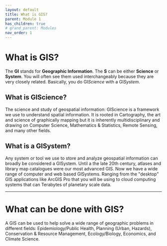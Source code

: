 ```yaml
---
layout: default
title: What is GIS?
parent: Module 1
has_children: true
# grand_parent: Modules
nav_order: 1
---
```



# What is GIS?

The **GI** stands for **Geographic Information**.  The **S** can be either **Science** or **System**.  You will often see them used interchangeably because they are very closely related.  Basically, you do GI*Science* with a GI*System*.

## What is GIScience?

The science and study of geospatial information: GIScience is a framework we use to understand spatial information.  It is rooted in Cartography, the art and science of graphically mapping but it is inherently multidisciplinary and drawing on Computer Science, Mathematics & Statistics, Remote Sensing, and many other fields.

## What is a GISystem?

Any system or tool we use to store and analyze geospatial information can broadly be considered a GISystem.  Until a the late 20th century, atlases and library map catalogues were our most advanced GIS.  Now we have a wide range of computer and web based GISystems.  Ranging from the "desktop" GIS applications like ArcGIS Pro that you will be using to cloud computing systems that can Terabytes of planetary scale data.

---

# What can be done with GIS?

A GIS can be used to help solve a wide range of geographic problems in different fields: Epidemiology/Public Health, Planning (Urban, Hazards), Conservation & Resource Management, Ecology/Biology, Economics, and Climate Science.


